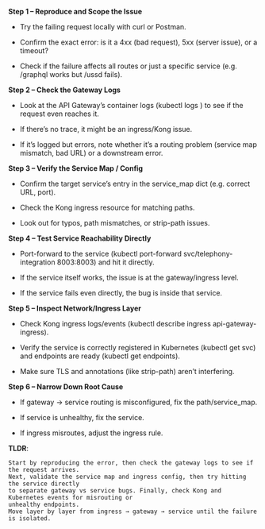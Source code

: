 **Step 1 – Reproduce and Scope the Issue**

- Try the failing request locally with curl or Postman.

- Confirm the exact error: is it a 4xx (bad request), 5xx (server issue), or a timeout?

- Check if the failure affects all routes or just a specific service (e.g. /graphql works but /ussd fails).

**Step 2 – Check the Gateway Logs**

- Look at the API Gateway’s container logs (kubectl logs <pod>) to see if the request even reaches it.

- If there’s no trace, it might be an ingress/Kong issue.

- If it’s logged but errors, note whether it’s a routing problem (service map mismatch, bad URL) or a downstream error.

**Step 3 – Verify the Service Map / Config**

- Confirm the target service’s entry in the service_map dict (e.g. correct URL, port).

- Check the Kong ingress resource for matching paths.

- Look out for typos, path mismatches, or strip-path issues.

**Step 4 – Test Service Reachability Directly**

- Port-forward to the service (kubectl port-forward svc/telephony-integration 8003:8003) and hit it directly.

- If the service itself works, the issue is at the gateway/ingress level.

- If the service fails even directly, the bug is inside that service.

**Step 5 – Inspect Network/Ingress Layer**

- Check Kong ingress logs/events (kubectl describe ingress api-gateway-ingress).

- Verify the service is correctly registered in Kubernetes (kubectl get svc) and endpoints are ready (kubectl get endpoints).

- Make sure TLS and annotations (like strip-path) aren’t interfering.

**Step 6 – Narrow Down Root Cause**

- If gateway → service routing is misconfigured, fix the path/service_map.

- If service is unhealthy, fix the service.

- If ingress misroutes, adjust the ingress rule.

**TLDR**:
```
Start by reproducing the error, then check the gateway logs to see if the request arrives.
Next, validate the service map and ingress config, then try hitting the service directly
to separate gateway vs service bugs. Finally, check Kong and Kubernetes events for misrouting or
unhealthy endpoints.
Move layer by layer from ingress → gateway → service until the failure is isolated.
```

